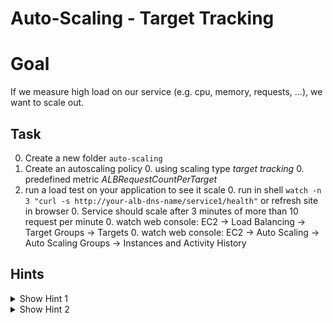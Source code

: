 # Auto-Scaling - Target Tracking

# Goal
If we measure high load on our service (e.g. cpu, memory, requests, ...), we want to scale out. 


## Task
0. Create a new folder `auto-scaling`
0. Create an autoscaling policy
    0. using scaling type *target tracking*
    0. predefined metric *ALBRequestCountPerTarget*
0. run a load test on your application to see it scale
    0. run in shell `watch -n 3 "curl -s http://your-alb-dns-name/service1/health"` or refresh site in browser
    0. Service should scale after 3 minutes of more than 10 request per minute
    0. watch web console: EC2 -> Load Balancing -> Target Groups -> Targets
    0. watch web console: EC2 -> Auto Scaling -> Auto Scaling Groups -> Instances and Activity History
    


## Hints
<details><summary>Show Hint 1</summary><p>

You need three data sources and one resource.
</p></details>


<details><summary>Show Hint 2</summary><p>

Data Sources: aws_autoscaling_groups, aws_lb, aws_lb_target_group
Resources: aws_autoscaling_policy
</p></details>

